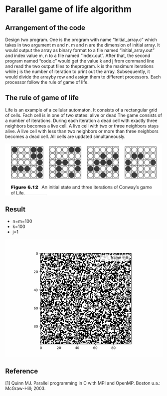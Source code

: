 
# Parallel game of life algorithm

## Arrangement of the code

Design two program. One is the program with name “Initial_array.c” which takes in two argument m and n. m and n are the dimension of initial array. It would output the array as binary format to a file named “initial_array.out” and index value m, n to a file named “index.out”. After that, the second program named “code.c” would get the value k and j from command line and read the two output files to theprogram. k is the maximum iterations while j is the number of iteration to print out the array. Subsequently, it would divide the arrayby row and assign them to different processors. Each processor follow the rule of game of life.

## The rule of game of life

Life is an example of a cellular automaton. It consists of a
rectangular grid of cells. Fach cell is in one of two states: alive or dead
The game consists of a number of iterations. During each iteration a
dead cell with exactly three neighbors becomes a live cell. A live cell
with two or three neighbors stays alive. A live cell with less than two
neighbors or more than three neighbors becomes a dead cell. All cells are updated simultaneously. 

![game_of_life_rule!](image/rule.png)

## Result
* n=m=100
* k=100
* j=1 <br>


![game_of_life_gif](animation/game_of_life.gif)


## Reference
[1] Quinn MJ. Parallel programming in C with MPI and OpenMP. Boston u.a.: McGraw-Hill; 2003.





